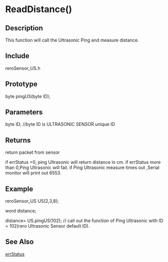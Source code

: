 # ReadDistance() #

## Description ##
This function will call the Ultrasonic Ping and measure distance. 

## Include ##
reroSensor_US.h

## Prototype ##
byte pingUS(byte ID);

## Parameters ##
byte ID; //byte ID is ULTRASONIC SENSOR unique ID

## Returns ##
 return packet from sensor
 
if errStatus =0, ping Ultrasonic will return distance in cm.
if errStatus more than 0,Ping Ultrasonic will fail.
if Ping Ultrasonic measure times out ,Serial monitor will print out 6553.

## Example ##
reroSensor_US US(2,3,8);

word distance;

distance= US.pingUS(102); // call out the function of Ping Ultrasonic with ID = 102(rero Ultrasonic Sensor default ID).

## See Also ##

[errStatus](https://github.com/duckwalker/Cytron-Ultrasonic-Sensor-Arduino-Library/blob/wiki/example/Error%20Status.md)
